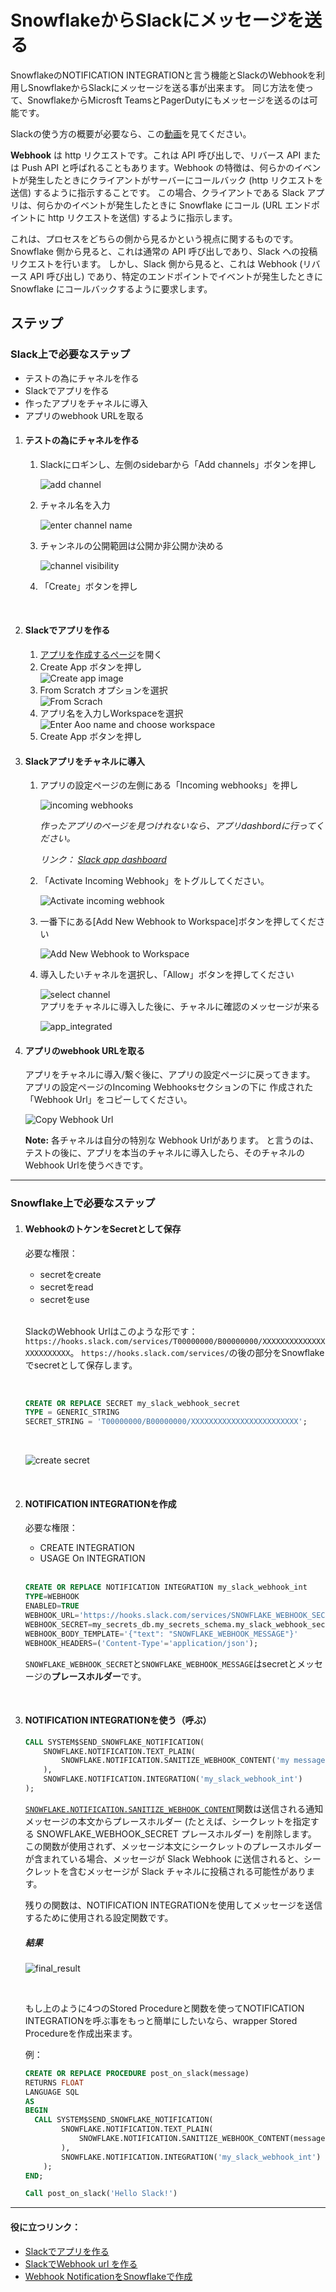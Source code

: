 # SnowflakeからSlackにメッセージを送る

SnowflakeのNOTIFICATION INTEGRATIONと言う機能とSlackのWebhookを利用しSnowflakeからSlackにメッセージを送る事が出来ます。
同じ方法を使って、SnowflakeからMicrosft TeamsとPagerDutyにもメッセージを送るのは可能です。

Slackの使う方の概要が必要なら、この[動画][Slack_overview_ja]を見てください。

**Webhook** は http リクエストです。これは API 呼び出しで、リバース API または Push API と呼ばれることもあります。Webhook の特徴は、何らかのイベントが発生したときにクライアントがサーバーにコールバック (http リクエストを送信) するように指示することです。
この場合、クライアントである Slack アプリは、何らかのイベントが発生したときに Snowflake にコール (URL エンドポイントに http リクエストを送信) するように指示します。

これは、プロセスをどちらの側から見るかという視点に関するものです。
Snowflake 側から見ると、これは通常の API 呼び出しであり、Slack への投稿リクエストを行います。
しかし、Slack 側から見ると、これは Webhook (リバース API 呼び出し) であり、特定のエンドポイントでイベントが発生したときに Snowflake にコールバックするように要求します。
<br/>

## ステップ

### Slack上で必要なステップ
- テストの為にチャネルを作る
- Slackでアプリを作る
- 作ったアプリをチャネルに導入
- アプリのwebhook URLを取る


1. #### テストの為にチャネルを作る
    1. Slackにロギンし、左側のsidebarから「Add channels」ボタンを押し
       
        ![add channel](./images/add_channel.PNG)
        <br/>
    1. チャネル名を入力
       
        ![enter channel name](./images/channel_name.PNG)
        <br/>
    1. チャンネルの公開範囲は公開か非公開か決める
       
        ![channel visibility](./images/channel_privacy.PNG)
        <br/>
    1. 「Create」ボタンを押し
    <br/>


1. #### Slackでアプリを作る
    1. [アプリを作成するページ](https://api.slack.com/apps)を開く
        <br/>
    1. Create App ボタンを押し       
        ![Create app image](./images/create_app.PNG)
       <br/>
    1. From Scratch オプションを選択       
        ![From Scrach](./images/from_scrach.PNG)
        <br/>
    1. アプリ名を入力しWorkspaceを選択       
        ![Enter Aoo name and choose workspace](./images/app_name_and_workspace.PNG)
    1. Create App ボタンを押し
        <br/>


1. #### Slackアプリをチャネルに導入
    1.  アプリの設定ページの左側にある「Incoming webhooks」を押し
       
        ![incoming webhooks](./images/incoming_webhooks.PNG)
       
        _作ったアプリのページを見つけれないなら、アプリdashbordに行ってください。_
       
        _リンク： [Slack app dashboard](https://api.slack.com/apps)_
        <br/>
    1. 「Activate Incoming Webhook」をトグルしてください。
       
        ![Activate incoming webhook](./images/activate_incoming_webhook.PNG)
        <br/>
    1. 一番下にある[Add New Webhook to Workspace]ボタンを押してください
       
        ![Add New Webhook to Workspace](./images/add_new_workspace.PNG)
        <br/>
    1. 導入したいチャネルを選択し、「Allow」ボタンを押してください
       
        ![select channel](./images/select_channel.PNG)
        <br/>
        アプリをチャネルに導入した後に、チャネルに確認のメッセージが来る
    
        ![app_integrated](./images/app_integrated.PNG)
        <br/>

1. #### アプリのwebhook URLを取る
    アプリをチャネルに導入/繋ぐ後に、アプリの設定ページに戻ってきます。
    アプリの設定ページのIncoming Webhooksセクションの下に
    作成された「Webhook Url」をコピーしてください。
   
    ![Copy Webhook Url](./images/webhook_url.PNG)

    __Note:__ 各チャネルは自分の特別な Webhook Urlがあります。
    と言うのは、テストの後に、アプリを本当のチャネルに導入したら、そのチャネルのWebhook Urlを使うべきです。




---

### Snowflake上で必要なステップ

1. #### WebhookのトケンをSecretとして保存
    必要な権限：
    - secretをcreate
    - secretをread
    - secretをuse
    <br/>

    SlackのWebhook Urlはこのような形です： `https://hooks.slack.com/services/T00000000/B00000000/XXXXXXXXXXXXXXXXXXXXXXXX`。
    `https://hooks.slack.com/services/`の後の部分をSnowflakeでsecretとして保存します。
    
    <br/>

    ```SQL
    CREATE OR REPLACE SECRET my_slack_webhook_secret
    TYPE = GENERIC_STRING
    SECRET_STRING = 'T00000000/B00000000/XXXXXXXXXXXXXXXXXXXXXXXX';
    ```
    <br/>

    ![create secret](./images/secret_created.PNG)

    <br/>

1. #### NOTIFICATION INTEGRATIONを作成
    必要な権限：
    - CREATE INTEGRATION
    - USAGE On INTEGRATION

    <br/>

    ```SQL
    CREATE OR REPLACE NOTIFICATION INTEGRATION my_slack_webhook_int
    TYPE=WEBHOOK
    ENABLED=TRUE
    WEBHOOK_URL='https://hooks.slack.com/services/SNOWFLAKE_WEBHOOK_SECRET'
    WEBHOOK_SECRET=my_secrets_db.my_secrets_schema.my_slack_webhook_secret
    WEBHOOK_BODY_TEMPLATE='{"text": "SNOWFLAKE_WEBHOOK_MESSAGE"}'
    WEBHOOK_HEADERS=('Content-Type'='application/json');
    ```

    `SNOWFLAKE_WEBHOOK_SECRET`と`SNOWFLAKE_WEBHOOK_MESSAGE`はsecretとメッセージの**プレースホルダー**です。
  
      <br/>

1. #### NOTIFICATION INTEGRATIONを使う（呼ぶ）

 
    ```SQL
    CALL SYSTEM$SEND_SNOWFLAKE_NOTIFICATION(
        SNOWFLAKE.NOTIFICATION.TEXT_PLAIN(
            SNOWFLAKE.NOTIFICATION.SANITIZE_WEBHOOK_CONTENT('my message')
        ),
        SNOWFLAKE.NOTIFICATION.INTEGRATION('my_slack_webhook_int')
    );
    ```

    [`SNOWFLAKE.NOTIFICATION.SANITIZE_WEBHOOK_CONTENT`](https://docs.snowflake.com/en/sql-reference/functions/sanitize_webhook_content)関数は送信される通知メッセージの本文からプレースホルダー (たとえば、シークレットを指定する SNOWFLAKE_WEBHOOK_SECRET プレースホルダー) を削除します。
    この関数が使用されず、メッセージ本文にシークレットのプレースホルダーが含まれている場合、メッセージが Slack Webhook に送信されると、シークレットを含むメッセージが Slack チャネルに投稿される可能性があります。
    
    残りの関数は、NOTIFICATION INTEGRATIONを使用してメッセージを送信するために使用される設定関数です。
    
    ##### 結果
    
    ![final_result](./images/final_result.PNG)
    
    <br/>
    
    もし上のように4つのStored Procedureと関数を使ってNOTIFICATION INTEGRATIONを呼ぶ事をもっと簡単にしたいなら、wrapper Stored Procedureを作成出来ます。
    
    例：
    
    ```SQL
    CREATE OR REPLACE PROCEDURE post_on_slack(message)
    RETURNS FLOAT
    LANGUAGE SQL
    AS
    BEGIN
      CALL SYSTEM$SEND_SNOWFLAKE_NOTIFICATION(
            SNOWFLAKE.NOTIFICATION.TEXT_PLAIN(
                SNOWFLAKE.NOTIFICATION.SANITIZE_WEBHOOK_CONTENT(message)
            ),
            SNOWFLAKE.NOTIFICATION.INTEGRATION('my_slack_webhook_int')
        );
    END;
    
    Call post_on_slack('Hello Slack!')
    ```

---
#### 役に立つリンク：

- [Slackでアプリを作る](https://api.slack.com/quickstart)
- [SlackでWebhook url を作る](https://api.slack.com/messaging/webhooks)
- [Webhook NotificationをSnowflakeで作成](https://docs.snowflake.com/en/user-guide/notifications/webhook-notifications)

[Slack_overview_en]:https://www.youtube.com/watch?v=RRxQQxiM7AA
[Slack_overview_ja]:https://www.youtube.com/watch?v=cIDEPwOxQ2Y
